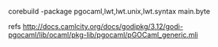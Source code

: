 
corebuild -package pgocaml,lwt,lwt.unix,lwt.syntax main.byte

refs
http://docs.camlcity.org/docs/godipkg/3.12/godi-pgocaml/lib/ocaml/pkg-lib/pgocaml/pGOCaml_generic.mli

